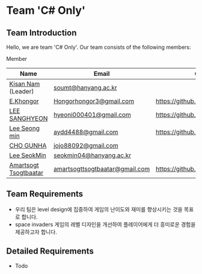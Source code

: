 # Team 'C# Only' 
## Team Introduction
Hello, we are team 'C# Only'. Our team consists of the following members:

Member

| Name                                             | Email                   | Github Address                               |
|--------------------------------------------------|-------------------------|----------------------------------------------|
| [Kisan Nam](https://github.com/soumt-r) (Leader) | soumt@hanyang.ac.kr     |                                              |
| [E.Khongor]()                                    | Hongorhongor3@gmail.com | https://github.com/spicytortillabn                                              |
| [LEE SANGHYEON]()                                | hyeoni000401@gmail.com  |      https://github.com/rudwnl               |
| [Lee Seong min]()                                | aydd4488@gmail.com      |  https://github.com/lookback03/lookback03     |
| [CHO GUNHA]()                                    | jojo88092@gmail.com |                                                  |
| [Lee SeokMin]()                                  | seokmin04@hanyang.ac.kr |                                              |
| [Amartsogt Tsogtbaatar]()                        | amartsogttsogtbaatar@gmail.com |https://github.com/Amraa-gif                                       |

## Team Requirements
- 우리 팀은 level design에 집중하여 게임의 난이도와 재미를 향상시키는 것을 목표로 합니다.
- space invaders 게임의 레벨 디자인을 개선하여 플레이어에게 더 흥미로운 경험을 제공하고자 합니다.

## Detailed Requirements
- Todo
